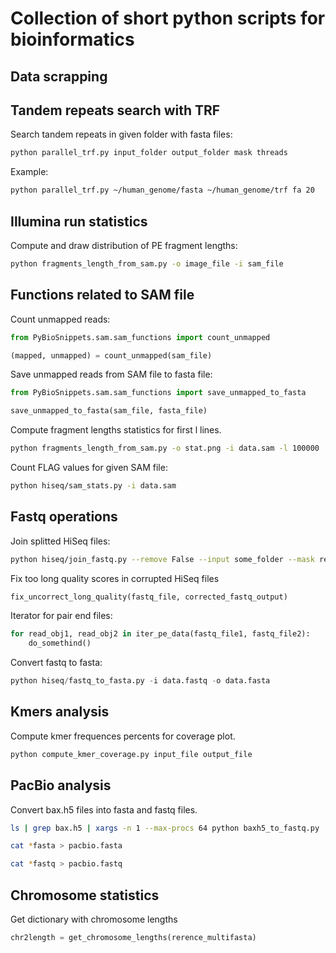 # Collection of short python scripts for bioinformatics

## Data scrapping

## Tandem repeats search with TRF

Search tandem repeats in given folder with fasta files:

```bash
python parallel_trf.py input_folder output_folder mask threads
```

Example:

```bash
python parallel_trf.py ~/human_genome/fasta ~/human_genome/trf fa 20
```

## Illumina run statistics

Compute and draw distribution of PE fragment lengths:

```bash
python fragments_length_from_sam.py -o image_file -i sam_file
```

## Functions related to SAM file

Count unmapped reads:

```python
from PyBioSnippets.sam.sam_functions import count_unmapped

(mapped, unmapped) = count_unmapped(sam_file)
```

Save unmapped reads from SAM file to fasta file:

```python
from PyBioSnippets.sam.sam_functions import save_unmapped_to_fasta

save_unmapped_to_fasta(sam_file, fasta_file)
```

Compute fragment lengths statistics for first l lines.

```bash
python fragments_length_from_sam.py -o stat.png -i data.sam -l 100000
```

Count FLAG values for given SAM file:

```bash
python hiseq/sam_stats.py -i data.sam
```


## Fastq operations

Join splitted HiSeq files:

```bash
python hiseq/join_fastq.py --remove False --input some_folder --mask read_L001_R1
```

Fix too long quality scores in corrupted HiSeq files

```python
fix_uncorrect_long_quality(fastq_file, corrected_fastq_output)
```

Iterator for pair end files:

```python
for read_obj1, read_obj2 in iter_pe_data(fastq_file1, fastq_file2):
	do_somethind()
```

Convert fastq to fasta:

```python
python hiseq/fastq_to_fasta.py -i data.fastq -o data.fasta
```

## Kmers analysis

Compute kmer frequences percents for coverage plot.

```bash
python compute_kmer_coverage.py input_file output_file
```

## PacBio analysis

Convert bax.h5 files into fasta and fastq files.

```bash
ls | grep bax.h5 | xargs -n 1 --max-procs 64 python baxh5_to_fastq.py

cat *fasta > pacbio.fasta

cat *fastq > pacbio.fastq
```

## Chromosome statistics

Get dictionary with chromosome lengths

```python
chr2length = get_chromosome_lengths(rerence_multifasta)
```
